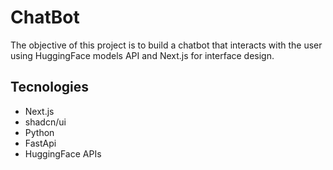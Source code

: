 # ChatBot

The objective of this project is to build a chatbot that interacts with the user using HuggingFace models API and Next.js for interface design.

## Tecnologies

- Next.js
- shadcn/ui
- Python
- FastApi
- HuggingFace APIs